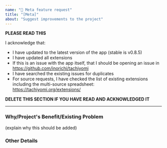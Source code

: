 ```yaml
---
name: "🧠 Meta feature request"
title: "[Meta]"
about: "Suggest improvements to the project"
---
```


**PLEASE READ THIS**

I acknowledge that:

- I have updated to the latest version of the app (stable is v0.8.5)
- I have updated all extensions
- If this is an issue with the app itself, that I should be opening an issue in https://github.com/inorichi/tachiyomi
- I have searched the existing issues for duplicates
- For source requests, I have checked the list of existing extensions including the multi-source spreadsheet: https://tachiyomi.org/extensions/

**DELETE THIS SECTION IF YOU HAVE READ AND ACKNOWLEDGED IT**

---

###  Why/Project's Benefit/Existing Problem
(explain why this should be added)

### Other Details
